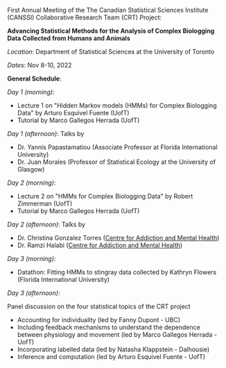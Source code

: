 First Annual Meeting of the The Canadian Statistical Sciences Institute (CANSSI) Collaborative Research Team (CRT) Project: 

__Advancing Statistical Methods for the Analysis of Complex Biologging Data Collected from Humans and Animals__

_Location_: Department of Statistical Sciences at the University of Toronto 

_Dates_: Nov 8-10, 2022

__General Schedule__: 

_Day 1 (morning)_: 
- Lecture 1 on "Hidden Markov models (HMMs) for Complex Biologging Data" by Arturo Esquivel Fuente (UofT)
- Tutorial by Marco Gallegos Herrada (UofT)

_Day 1 (afternoon)_: Talks by 
- Dr. Yannis Papastamatiou (Associate Professor at Florida International University)
- Dr. Juan Morales (Professor of Statistical Ecology at the University of Glasgow)

_Day 2 (morning)_: 
- Lecture 2 on "HMMs for Complex Biologging Data" by Robert Zimmerman (UofT)
- Tutorial by Marco Gallegos Herrada (UofT)

_Day 2 (afternoon)_: Talks by 
- Dr. Christina Gonzalez Torres ([Centre for Addiction and Mental Health](https://www.camh.ca))
- Dr. Ramzi Halabi ([Centre for Addiction and Mental Health](https://www.camh.ca)) 

_Day 3 (morning)_: 
- Datathon: Fitting HMMs to stingray data collected by Kathryn Flowers (Florida International University)

_Day 3 (afternoon)_: 

Panel discussion on the four statistical topics of the CRT project
- Accounting for individuality (led by Fanny Dupont - UBC)
- Including feedback mechanisms to understand the dependence between physiology and movement (led by Marco Gallegos Herrada - UofT)
- Incorporating labelled data (led by Natasha Klappstein - Dalhousie)
- Inference and computation (led by Arturo Esquivel Fuente - UofT)
